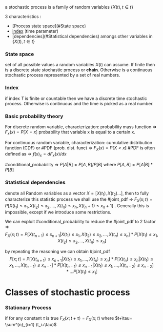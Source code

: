 
a stochastic process is a family of random variables $\{ X(t),t \in t \}$

3 characteristics :
- [Process state space](#State space) 
- [index](#index) (time parameter)
- [dependencies](#Statistical dependencies) amongs other variables in $\{X(t), t\in t\}$

### State space

set of all possible values a random variables $X(t)$ can assume. If finite then is a discrete state stochastic process or **chain**. Otherwise is a continuous stochastic process represented by a set of real numbers. 

### Index 

if index $T$ is finite or countable then we have a discrete time stochastic process. Otherwise is continuous and the time is picked as a real number.


### Basic probability theory

For discrete random variable, characterization:
probability mass function => $F_x(x)= P[X=x]$ probability that variable x is equal to a certain x. 

For continuous random variable, characterization:
cumulative distribution function (CDF) or #PDF (prob. dist. func) => $F_X(x) = P[X<x]$
#PDF  is often defined as => $f(x)_x = dF_x(x)/dx$

 #conditional_probability => $P[A|B] = P[A,B]/P[B]$  where $P[A,B]  = P[A|B] * P[B]$



### Statistical dependencies

denote all Random variables as a vector $X = [X(t_1), X(t_2)...]$, then to fully characterize this statistic process we shall use the
#joint_pdf => $F_X(x;t)=P[X(t_1) \leq x_1 , X(t_2) \leq x_2,..., X(t_n) \leq x_n, X(t_n+1) \leq x_n+1]$ . Generally this is impossible, except if we introduce some restrictions. 

We can exploit #conditional_probability  to reduce the #joint_pdf to 2 factor  =>
$$
F_X(x;t)=P[X(t_{n+1}) \leq x_{n+1}|X(t_1) \leq x_1 , X(t_2) \leq x_2,..., X(t_n) \leq x_n] * P[X(t_1) \leq x_1 , X(t_2) \leq x_2,..., X(t_n) \leq x_n]
$$ 

by repeating the reasoning we can obtain #joint_pdf 
$$
F[x;t] = 
P[X(t_{n+1}) \leq x_{n+1} | X(t_1) \leq x_1 ,..., X(t_n) \leq x_n] *
P[X(t_{n}) \leq x_{n} | X(t_1) \leq x_1 ,..., X(t_{n-1}) \leq x_{n-1}]*
P[X(t_{n-1}) \leq x_{n-1} | X(t_1) \leq x_1 ,..., X(t_{n-2}) \leq x_{n-2}]*...
P[X(t_{1}) \leq x_{1}]
$$

# Classes of stochastic process 

### Stationary Process 

if for any constant $\tau$ is true $F_X(x;t+\tau) = F_X(x;t)$ where $t+\tau= \sum^{n}_{i=1} (t_i+\tau)$
 
 
 